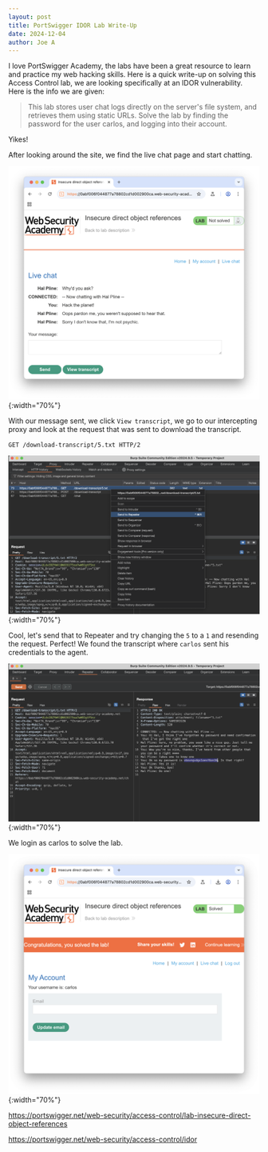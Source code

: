 ```yaml
---
layout: post
title: PortSwigger IDOR Lab Write-Up
date: 2024-12-04
author: Joe A
---
```


I love PortSwigger Academy, the labs have been a great resource to learn and practice my web hacking skills. Here is a quick write-up on solving this Access Control lab, we are looking specifically at an IDOR vulnerability. Here is the info we are given:

>This lab stores user chat logs directly on the server's file system, and retrieves them using static URLs.
Solve the lab by finding the password for the user carlos, and logging into their account.

Yikes! 

After looking around the site, we find the live chat page and start chatting. 

![IDOR](/assets/idor-00.png){:width="70%"}

With our message sent, we click `View transcript`, we go to our intercepting proxy and look at the request that was sent to download the transcript.
```
GET /download-transcript/5.txt HTTP/2
```
![IDOR](/assets/idor-01.png){:width="70%"}

Cool, let's send that to Repeater and try changing the `5` to a `1` and resending the request. Perfect! We found the transcript where `carlos` sent his credentials to the agent.

![IDOR](/assets/idor-02.png){:width="70%"}

We login as carlos to solve the lab.

![IDOR](/assets/idor-03.png){:width="70%"}

https://portswigger.net/web-security/access-control/lab-insecure-direct-object-references

https://portswigger.net/web-security/access-control/idor
